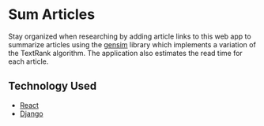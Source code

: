 # Sum Articles
Stay organized when researching by adding article links to this web app to summarize articles using the [gensim](https://radimrehurek.com/gensim/summarization/summariser.html) library which implements a variation of the TextRank algorithm. The application also estimates the read time for each article.

## Technology Used
* [React](https://reactjs.org/)
* [Django](https://www.djangoproject.com/)
